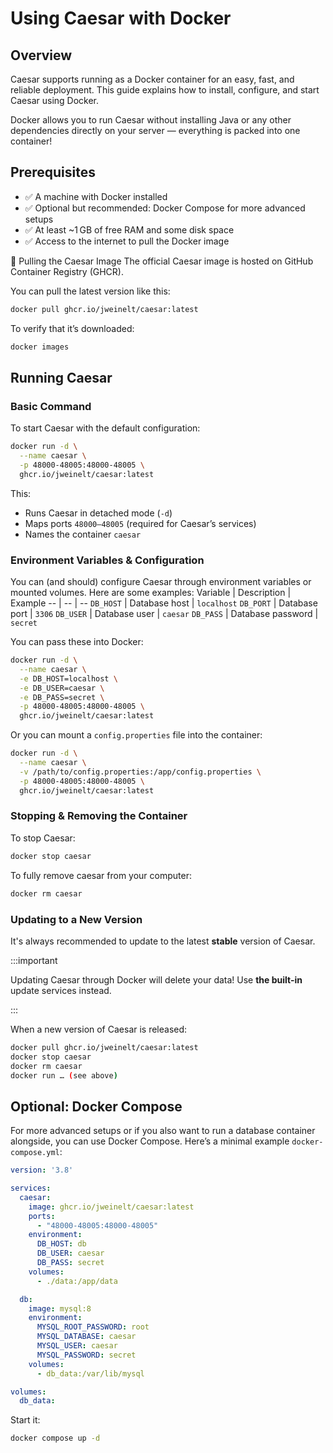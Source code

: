 # Using Caesar with Docker

## Overview
Caesar supports running as a Docker container for an easy, fast, and reliable deployment.
This guide explains how to install, configure, and start Caesar using Docker.

Docker allows you to run Caesar without installing Java or any other dependencies directly on your server — everything is packed into one container!

## Prerequisites
- ✅ A machine with Docker installed
- ✅ Optional but recommended: Docker Compose for more advanced setups
- ✅ At least ~1 GB of free RAM and some disk space
- ✅ Access to the internet to pull the Docker image

🐳 Pulling the Caesar Image
The official Caesar image is hosted on GitHub Container Registry (GHCR).

You can pull the latest version like this:

```bash
docker pull ghcr.io/jweinelt/caesar:latest
```
To verify that it’s downloaded:

```bash
docker images
```

## Running Caesar
### Basic Command
To start Caesar with the default configuration:
```bash
docker run -d \
  --name caesar \
  -p 48000-48005:48000-48005 \
  ghcr.io/jweinelt/caesar:latest
```

This:
- Runs Caesar in detached mode (`-d`)
- Maps ports `48000–48005` (required for Caesar’s services)
- Names the container `caesar`

### Environment Variables & Configuration

You can (and should) configure Caesar through environment variables or mounted volumes.
Here are some examples:
Variable | Description | Example
-- | -- | --
`DB_HOST` | Database host | `localhost`
`DB_PORT` | Database port | `3306`
`DB_USER` | Database user | `caesar`
`DB_PASS` | Database password | `secret`

You can pass these into Docker:
```bash
docker run -d \
  --name caesar \
  -e DB_HOST=localhost \
  -e DB_USER=caesar \
  -e DB_PASS=secret \
  -p 48000-48005:48000-48005 \
  ghcr.io/jweinelt/caesar:latest
```
Or you can mount a `config.properties` file into the container:
```bash
docker run -d \
  --name caesar \
  -v /path/to/config.properties:/app/config.properties \
  -p 48000-48005:48000-48005 \
  ghcr.io/jweinelt/caesar:latest
```
### Stopping & Removing the Container
To stop Caesar:
```bash
docker stop caesar
```
To fully remove caesar from your computer:
```bash
docker rm caesar
```

### Updating to a New Version
It's always recommended to update to the latest **stable** version of Caesar.

:::important

Updating Caesar through Docker will delete your data! Use **the built-in** update services instead.

:::

When a new version of Caesar is released:
```bash
docker pull ghcr.io/jweinelt/caesar:latest
docker stop caesar
docker rm caesar
docker run … (see above)
```

## Optional: Docker Compose
For more advanced setups or if you also want to run a database container alongside, you can use Docker Compose.
Here’s a minimal example `docker-compose.yml`:
```yml
version: '3.8'

services:
  caesar:
    image: ghcr.io/jweinelt/caesar:latest
    ports:
      - "48000-48005:48000-48005"
    environment:
      DB_HOST: db
      DB_USER: caesar
      DB_PASS: secret
    volumes:
      - ./data:/app/data

  db:
    image: mysql:8
    environment:
      MYSQL_ROOT_PASSWORD: root
      MYSQL_DATABASE: caesar
      MYSQL_USER: caesar
      MYSQL_PASSWORD: secret
    volumes:
      - db_data:/var/lib/mysql

volumes:
  db_data:
```
Start it:
```bash
docker compose up -d
```